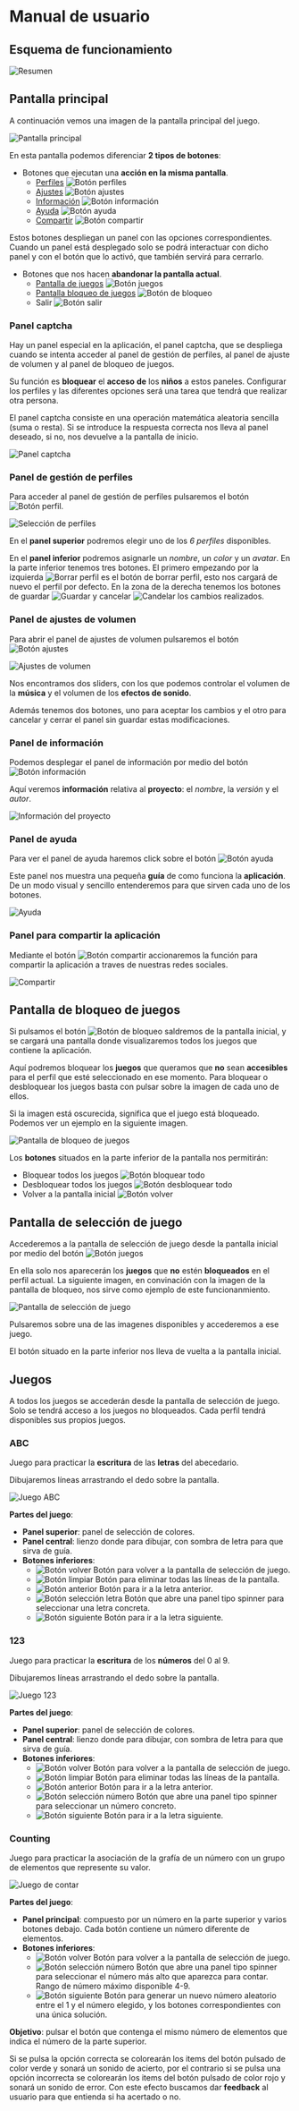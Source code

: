 # Manual de usuario

## Esquema de funcionamiento

![Resumen][resumen]

## Pantalla principal

A continuación vemos una imagen de la pantalla principal del juego.

![Pantalla principal][main_screen]

En esta pantalla podemos diferenciar **2 tipos de botones**:

* Botones que ejecutan una **acción en la misma pantalla**.
  * [Perfiles](#panel-de-gestión-de-perfiles) ![Botón perfiles][btn_perfil]
  * [Ajustes](#panel-de-ajustes-de-volumen) ![Botón ajustes][btn_settings]
  * [Información](#panel-de-información) ![Botón información][btn_info]
  * [Ayuda](#panel-de-ayuda) ![Botón ayuda][btn_help]
  * [Compartir](#panel-para-compartir-la-aplicación) ![Botón compartir][btn_share]

Estos botones despliegan un panel con las opciones correspondientes. Cuando un panel está desplegado solo se podrá interactuar con dicho panel y con el botón que lo activó, que también servirá para cerrarlo.

* Botones que nos hacen **abandonar la pantalla actual**.
  * [Pantalla de juegos](#pantalla-de-selección-de-juego) ![Botón juegos][btn_games]
  * [Pantalla bloqueo de juegos](#pantalla-de-bloqueo-de-juegos) ![Botón de bloqueo][btn_block]
  * Salir ![Botón salir][btn_quit]

### Panel captcha

Hay un panel especial en la aplicación, el panel captcha, que se despliega cuando se intenta acceder al panel de gestión de perfiles, al panel de ajuste de volumen y al panel de bloqueo de juegos. 

Su función es **bloquear** el **acceso** **de** los **niños** a estos paneles. Configurar los perfiles y las diferentes opciones será una tarea que tendrá que realizar otra persona.

El panel captcha consiste en una operación matemática aleatoria sencilla (suma o resta). Si se introduce la respuesta correcta nos lleva al panel deseado, si no, nos devuelve a la pantalla de inicio.

![Panel captcha][captcha]

### Panel de gestión de perfiles

Para acceder al panel de gestión de perfiles pulsaremos el botón ![Botón perfil][btn_perfil].

![Selección de perfiles][perfil_panel]

En el **panel superior** podremos elegir uno de los *6 perfiles* disponibles.

En el **panel inferior** podremos asignarle un *nombre*, un *color* y un *avatar*. En la parte inferior tenemos tres botones. El primero empezando por la izquierda ![Borrar perfil][btn_delete] es el botón de borrar perfil, esto nos cargará de nuevo el perfil por defecto. En la zona de la derecha tenemos los botones de guardar ![Guardar][btn_acept] y cancelar ![Candelar][btn_cancel] los cambios realizados.

### Panel de ajustes de volumen

Para abrir el panel de ajustes de volumen pulsaremos el botón ![Botón ajustes][btn_settings]

![Ajustes de volumen][settings_panel]

Nos encontramos dos sliders, con los que podemos controlar el volumen de la **música** y el volumen de los **efectos de sonido**.

Además tenemos dos botones, uno para aceptar los cambios y el otro para cancelar y cerrar el panel sin guardar estas modificaciones.

### Panel de información

Podemos desplegar el panel de información por medio del botón ![Botón información][btn_info]

Aquí veremos **información** relativa al **proyecto**: el *nombre*, la *versión* y el *autor*.

![Información del proyecto][info_panel]

### Panel de ayuda

Para ver el panel de ayuda haremos click sobre el botón ![Botón ayuda][btn_help]

Este panel nos muestra una pequeña **guía** de como funciona la **aplicación**. De un modo visual y sencillo entenderemos para que sirven cada uno de los botones.

![Ayuda][help_panel]

### Panel para compartir la aplicación

Mediante el botón ![Botón compartir][btn_share] accionaremos la función para compartir la aplicación a traves de nuestras redes sociales.

![Compartir][share_panel]

## Pantalla de bloqueo de juegos

Si pulsamos el botón ![Botón de bloqueo][btn_block] saldremos de la pantalla inicial, y se cargará una pantalla donde visualizaremos todos los juegos que contiene la aplicación. 

Aquí podremos bloquear los **juegos** que queramos que **no** sean **accesibles** para el perfil que esté seleccionado en ese momento. Para bloquear o desbloquear los juegos basta con pulsar sobre la imagen de cada uno de ellos. 

Si la imagen está oscurecida, significa que el juego está bloqueado. Podemos ver un ejemplo en la siguiente imagen.

![Pantalla de bloqueo de juegos][block_panel]

Los **botones** situados en la parte inferior de la pantalla nos permitirán: 

* Bloquear todos los juegos ![Botón bloquear todo][btn_x]
* Desbloquear todos los juegos ![Botón desbloquear todo][btn_reset]
* Volver a la pantalla inicial ![Botón volver][btn_back]

## Pantalla de selección de juego

Accederemos a la pantalla de selección de juego desde la pantalla inicial por medio del botón ![Botón juegos][btn_games]

En ella solo nos aparecerán los **juegos** que **no** estén **bloqueados** en el perfil actual. La siguiente imagen, en convinación con la imagen de la pantalla de bloqueo, nos sirve como ejemplo de este funcionanmiento.

![Pantalla de selección de juego][games_panel]

Pulsaremos sobre una de las imagenes disponibles y accederemos a ese juego.

El botón situado en la parte inferior nos lleva de vuelta a la pantalla inicial.

## Juegos

A todos los juegos se accederán desde la pantalla de selección de juego. Solo se tendrá acceso a los juegos no bloqueados. Cada perfil tendrá disponibles sus propios juegos.

### ABC

Juego para practicar la **escritura** de las **letras** del abecedario.

Dibujaremos líneas arrastrando el dedo sobre la pantalla.

![Juego ABC][abc]

**Partes del juego**:

* **Panel superior**: panel de selección de colores.
* **Panel central**: lienzo donde para dibujar, con sombra de letra para que sirva de guía.
* **Botones inferiores**: 
  * ![Botón volver][btn_cancel] Botón para volver a la pantalla de selección de juego.
  * ![Botón limpiar][btn_reset] Botón para eliminar todas las líneas de la pantalla.
  * ![Botón anterior][btn_back] Botón para ir a la letra anterior.
  * ![Botón selección letra][btn_letter] Botón que abre una panel tipo spinner para seleccionar una letra concreta.
  * ![Botón siguiente][btn_next] Botón para ir a la letra siguiente.

### 123

Juego para practicar la **escritura** de los **números** del 0 al 9. 

Dibujaremos líneas arrastrando el dedo sobre la pantalla.

![Juego 123][123]

**Partes del juego**:

* **Panel superior**: panel de selección de colores.
* **Panel central**: lienzo donde para dibujar, con sombra de letra para que sirva de guía.
* **Botones inferiores**: 
  * ![Botón volver][btn_cancel] Botón para volver a la pantalla de selección de juego.
  * ![Botón limpiar][btn_reset] Botón para eliminar todas las líneas de la pantalla.
  * ![Botón anterior][btn_back] Botón para ir a la letra anterior.
  * ![Botón selección número][btn_numbers] Botón que abre una panel tipo spinner para seleccionar un número concreto.
  * ![Botón siguiente][btn_next] Botón para ir a la letra siguiente.

### Counting

Juego para practicar la asociación de la grafía de un número con un grupo de elementos que represente su valor.

![Juego de contar][counting]

**Partes del juego**:

* **Panel principal**: compuesto por un número en la parte superior y varios botones debajo. Cada botón contiene un número diferente de elementos. 
* **Botones inferiores**: 
  * ![Botón volver][btn_cancel] Botón para volver a la pantalla de selección de juego.
  * ![Botón selección número][btn_numbers2] Botón que abre una panel tipo spinner para seleccionar el número más alto que aparezca para contar. Rango de número máximo disponible 4-9.
  * ![Botón siguiente][btn_next] Botón para generar un nuevo número aleatorio entre el 1 y el número elegido, y los botones correspondientes con una única solución.

**Objetivo**: pulsar el botón que contenga el mismo número de elementos que indica el número de la parte superior. 

Si se pulsa la opción correcta se colorearán los items del botón pulsado de color verde y sonará un sonido de acierto, por el contrario si se pulsa una opción incorrecta se colorearán los items del botón pulsado de color rojo y sonará un sonido de error. Con este efecto buscamos dar **feedback** al usuario para que entienda si ha acertado o no.

[//]: # (Enlaces a imagenes)

[resumen]:doc/img/mockups/resumen.png "Resumen"

[main_screen]:doc/img/mockups/00_pantalla_inicial.png "Pantalla principal"
[captcha]:doc/img/mockups/01_captcha.png "Captcha"
[perfil_panel]:doc/img/mockups/04_perfil.png "Selección de perfiles"
[settings_panel]:doc/img/mockups/05_settings.png "Ajustes de volumen"
[info_panel]:doc/img/mockups/03_info.png "Información del proyecto"
[help_panel]:doc/img/mockups/02_help.png "Ayuda"
[share_panel]:doc/img/mockups/06_share.png "Compartir"

[block_panel]:doc/img/mockups/07_block_games.png "Pantalla de bloqueo de juegos"
[games_panel]:doc/img/mockups/08_games.png "Pantalla de selección de juego"

[abc]:doc/img/mockups/09_abc.png "Juego ABC"
[123]:doc/img/mockups/10_123.png "Juego 123"
[counting]:doc/img/mockups/11_count.png "Juego de contar"

[btn_perfil]:doc/img/mockups/perfil.png "Botón perfiles"
[btn_settings]:doc/img/mockups/settings.png "Botón ajustes"
[btn_info]:doc/img/mockups/info.png "Botón información"
[btn_help]:doc/img/mockups/help.png "Botón ayuda"
[btn_share]:doc/img/mockups/share.png "Botón compartir"

[btn_games]:doc/img/mockups/games.png "Botón juegos"
[btn_block]:doc/img/mockups/block.png "Botón de bloqueo"
[btn_quit]:doc/img/mockups/quit.png "Botón salir"

[btn_acept]:doc/img/mockups/aceptar.png "Botón guardar"
[btn_cancel]:doc/img/mockups/cancelar.png "Botón cancelar"
[btn_delete]:doc/img/mockups/delete.png "Botón eliminar"
[btn_x]:doc/img/mockups/x.png "Botón bloquear todo"
[btn_reset]:doc/img/mockups/reset.png "Botón desbloquear todo"
[btn_back]:doc/img/mockups/back.png "Botón volver"
[btn_next]:doc/img/mockups/next.png "Botón siguiente"
[btn_letter]:doc/img/mockups/letter.png "Botón selección letra"
[btn_numbers]:doc/img/mockups/numbers.png "Botón selección número"
[btn_numbers2]:doc/img/mockups/numbers2.png "Botón selección número"
